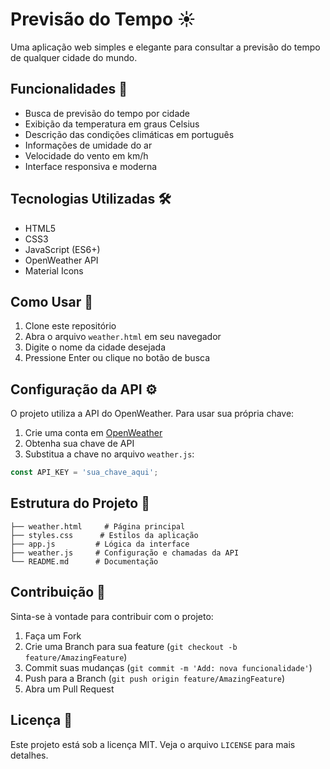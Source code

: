 # Previsão do Tempo ☀️

Uma aplicação web simples e elegante para consultar a previsão do tempo de qualquer cidade do mundo.

## Funcionalidades 🌟

- Busca de previsão do tempo por cidade
- Exibição da temperatura em graus Celsius
- Descrição das condições climáticas em português
- Informações de umidade do ar
- Velocidade do vento em km/h
- Interface responsiva e moderna

## Tecnologias Utilizadas 🛠️

- HTML5
- CSS3
- JavaScript (ES6+)
- OpenWeather API
- Material Icons

## Como Usar 🚀

1. Clone este repositório
2. Abra o arquivo `weather.html` em seu navegador
3. Digite o nome da cidade desejada
4. Pressione Enter ou clique no botão de busca

## Configuração da API ⚙️

O projeto utiliza a API do OpenWeather. Para usar sua própria chave:

1. Crie uma conta em [OpenWeather](https://openweathermap.org/)
2. Obtenha sua chave de API
3. Substitua a chave no arquivo `weather.js`:
```javascript
const API_KEY = 'sua_chave_aqui';
```

## Estrutura do Projeto 📁

```
├── weather.html     # Página principal
├── styles.css      # Estilos da aplicação
├── app.js         # Lógica da interface
├── weather.js     # Configuração e chamadas da API
└── README.md      # Documentação
```

## Contribuição 🤝

Sinta-se à vontade para contribuir com o projeto:

1. Faça um Fork
2. Crie uma Branch para sua feature (`git checkout -b feature/AmazingFeature`)
3. Commit suas mudanças (`git commit -m 'Add: nova funcionalidade'`)
4. Push para a Branch (`git push origin feature/AmazingFeature`)
5. Abra um Pull Request

## Licença 📝

Este projeto está sob a licença MIT. Veja o arquivo `LICENSE` para mais detalhes. 